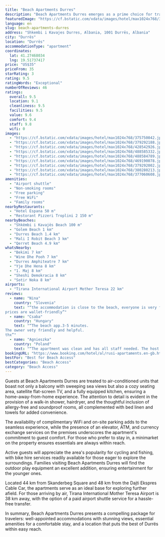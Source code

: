 ```yaml
---
title: "Beach Apartments Durres"
description: "Beach Apartments Durres emerges as a prime choice for travelers seeking the perfect blend of comfort and convenience along the Albanian coastline."
featuredImage: "https://cf.bstatic.com/xdata/images/hotel/max1024x768/375750042.jpg?k=c20a8fc547ae6fafc0f6cb43014cf02a6c635511bbcc254494eb059dc45c9140&o=&hp=1"
language: en
slug: beach-apartments-durres
address: "Shkembi i Kavajes Durres, Albania, 1001 Durrës, Albania"
city: "Durrës"
location: "Durrës"
accommodationType: "apartment"
coordinates:
  lat: 41.27468034
  lng: 19.51737417
price: "US$35"
priceFrom: 35
starRating: 3
rating: 9.5
ratingWords: "Exceptional"
numberOfReviews: 46
ratings:
  overall: 9.5
  location: 9.1
  cleanliness: 9.5
  facilities: 9.5
  value: 9.6
  comfort: 9.4
  staff: 9.8
  wifi: 0
images:
  - "https://cf.bstatic.com/xdata/images/hotel/max1024x768/375750042.jpg?k=c20a8fc547ae6fafc0f6cb43014cf02a6c635511bbcc254494eb059dc45c9140&o=&hp=1"
  - "https://cf.bstatic.com/xdata/images/hotel/max1024x768/379292188.jpg?k=f53e98e6c64fcaadffca3be5d2e1a899bbf5017af4714a82d41863c55539efed&o=&hp=1"
  - "https://cf.bstatic.com/xdata/images/hotel/max1024x768/428542926.jpg?k=84dd2de9f4d7ccba9f9704a74a369617729fcba9747dc1af1e9bd8176d9491c1&o=&hp=1"
  - "https://cf.bstatic.com/xdata/images/hotel/max1024x768/488585332.jpg?k=b52d69c5d165c7c095b71c38d1d7fc6eb4c075822f4d7bfa2963e4734679fd6c&o=&hp=1"
  - "https://cf.bstatic.com/xdata/images/hotel/max1024x768/488584789.jpg?k=6aea95d6abb3104a88b118c4923a9a9e2c83fd171e420fdb3a5fa1975b5a0f43&o=&hp=1"
  - "https://cf.bstatic.com/xdata/images/hotel/max1024x768/469190078.jpg?k=00301e8022c576bfac1a4fea262fd3f0c97ed0582fd818b0a31a72106489873a&o=&hp=1"
  - "https://cf.bstatic.com/xdata/images/hotel/max1024x768/379292002.jpg?k=329293b86559544bb166ebe73ba3d612c149a5c58b66611f409f4c75d377e61a&o=&hp=1"
  - "https://cf.bstatic.com/xdata/images/hotel/max1024x768/380280213.jpg?k=50bcd9ec0df3f8e2fb466c4e3dfeea06f9fe7e033a2e51d984ccc90cfeb8dea3&o=&hp=1"
  - "https://cf.bstatic.com/xdata/images/hotel/max1024x768/377060608.jpg?k=0fbd16940be4b6ff3767e854e3d8285584ff8a6e8382a947b6d710cd1462c3c1&o=&hp=1"
amenities:
  - "Airport shuttle"
  - "Non-smoking rooms"
  - "Free parking"
  - "Free WiFi"
  - "Family rooms"
nearbyRestaurants:
  - "Hotel Espana 50 m"
  - "Restorant Pizzeri Troplini 2 150 m"
nearbyBeaches:
  - "Shkëmbi i Kavajës Beach 100 m"
  - "Golem Beach 1 km"
  - "Durres Beach 1.4 km"
  - "Mali I Robit Beach 3 km"
  - "Qerret Beach 4.9 km"
whatsNearby:
  - "Bekimi 7 km"
  - "Wine Dhe Pooh 7 km"
  - "Durres Amphiteatre 7 km"
  - "Yje Dhe Hena 8 km"
  - "1. Maj 8 km"
  - "Sheshi Demokracia 8 km"
  - "Sotir Noka 8 km"
airports:
  - "Tirana International Airport Mother Teresa 22 km"
reviews:
  - name: "Nina"
    country: "Slovenia"
    text: "“the accommodation is close to the beach, everyone is very friendly, including Mr. Russi.
prices are wallet-friendly”"
  - name: "Csaba"
    country: "Hungary"
    text: "“The beach app.3-5 minutes.
The owner vety friendly and helpful.
thx”"
  - name: "Agnieszka"
    country: "Poland"
    text: "“The apartment was clean and has all staff needed. The host is really nice person, showed us everything and answered all our questions. Apartment is close to the beach what is good option. Apartment is equipped with aircondition and has balcony...”"
bookingURL: "https://www.booking.com/hotel/al/rusi-apartaments.en-gb.html?aid=8035640"
bestFor: "Best for Beach Access"
bestCategories: "Beach Access"
category: "Beach Access"
---
```


Guests at Beach Apartments Durres are treated to air-conditioned units that boast not only a balcony with sweeping sea views but also a cozy seating area, satellite flat-screen TV, and a fully equipped kitchen, ensuring a home-away-from-home experience. The attention to detail is evident in the provision of a walk-in shower, hairdryer, and the thoughtful inclusion of allergy-free and soundproof rooms, all complemented with bed linen and towels for added convenience.

The availability of complimentary WiFi and on-site parking adds to the seamless experience, while the presence of an elevator, ATM, and currency exchange services on the premises underscores the apartment's commitment to guest comfort. For those who prefer to stay in, a minimarket on the property ensures essentials are always within reach.

Active guests will appreciate the area's popularity for cycling and fishing, with bike hire services readily available for those eager to explore the surroundings. Families visiting Beach Apartments Durres will find the outdoor play equipment an excellent addition, ensuring entertainment for the younger ones.

Located 44 km from Skanderbeg Square and 48 km from the Dajti Ekspres Cable Car, the apartments serve as an ideal base for exploring further afield. For those arriving by air, Tirana International Mother Teresa Airport is 38 km away, with the option of a paid airport shuttle service for a hassle-free transfer.

In summary, Beach Apartments Durres presents a compelling package for travelers: well-appointed accommodations with stunning views, essential amenities for a comfortable stay, and a location that puts the best of Durrës within easy reach.